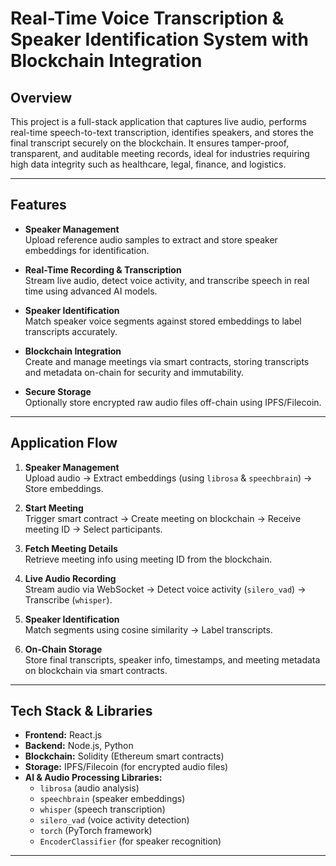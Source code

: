 # Real-Time Voice Transcription & Speaker Identification System with Blockchain Integration

## Overview

This project is a full-stack application that captures live audio, performs real-time speech-to-text transcription, identifies speakers, and stores the final transcript securely on the blockchain. It ensures tamper-proof, transparent, and auditable meeting records, ideal for industries requiring high data integrity such as healthcare, legal, finance, and logistics.

---

## Features

- **Speaker Management**  
  Upload reference audio samples to extract and store speaker embeddings for identification.

- **Real-Time Recording & Transcription**  
  Stream live audio, detect voice activity, and transcribe speech in real time using advanced AI models.

- **Speaker Identification**  
  Match speaker voice segments against stored embeddings to label transcripts accurately.

- **Blockchain Integration**  
  Create and manage meetings via smart contracts, storing transcripts and metadata on-chain for security and immutability.

- **Secure Storage**  
  Optionally store encrypted raw audio files off-chain using IPFS/Filecoin.

---

## Application Flow

1. **Speaker Management**  
   Upload audio → Extract embeddings (using `librosa` & `speechbrain`) → Store embeddings.

2. **Start Meeting**  
   Trigger smart contract → Create meeting on blockchain → Receive meeting ID → Select participants.

3. **Fetch Meeting Details**  
   Retrieve meeting info using meeting ID from the blockchain.

4. **Live Audio Recording**  
   Stream audio via WebSocket → Detect voice activity (`silero_vad`) → Transcribe (`whisper`).

5. **Speaker Identification**  
   Match segments using cosine similarity → Label transcripts.

6. **On-Chain Storage**  
   Store final transcripts, speaker info, timestamps, and meeting metadata on blockchain via smart contracts.

---

## Tech Stack & Libraries

- **Frontend:** React.js  
- **Backend:** Node.js, Python  
- **Blockchain:** Solidity (Ethereum smart contracts)  
- **Storage:** IPFS/Filecoin (for encrypted audio files)  
- **AI & Audio Processing Libraries:**  
  - `librosa` (audio analysis)  
  - `speechbrain` (speaker embeddings)  
  - `whisper` (speech transcription)  
  - `silero_vad` (voice activity detection)  
  - `torch` (PyTorch framework)  
  - `EncoderClassifier` (for speaker recognition)

---

